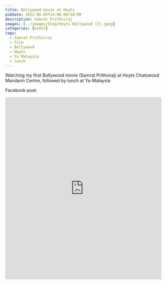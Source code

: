 ```yaml
---
title: Bollywood movie at Hoyts
pubDate: 2022-06-05T14:00:00+10:00
description: Samrat Prithviraj
images: [../images/blog/Hoyts Bollywood (3).jpeg]
categories: [event]
tags:
  - Samrat Prithviraj
  - film
  - Bollywood
  - Hoyts
  - Ya Malaysia
  - lunch
---
```


Watching my first Bollywood movie (Samrat Prithviraj) at Hoyts Chatswood Mandarin Centre, followed by lunch at Ya-Malaysia

Facebook post:

<iframe src="https://www.facebook.com/plugins/post.php?href=https%3A%2F%2Fwww.facebook.com%2Fchris1.tham%2Fposts%2Fpfbid0sWh9rxA2Gdnjs1BzS85F14bR7HDgozbAaUDnxsWrDTFrShbzueSux3eJeHVmNH25l&show_text=true&width=500" width="500" height="582" style="border:none;overflow:hidden" scrolling="no" frameborder="0" allowfullscreen="true" allow="autoplay; clipboard-write; encrypted-media; picture-in-picture; web-share"></iframe>
